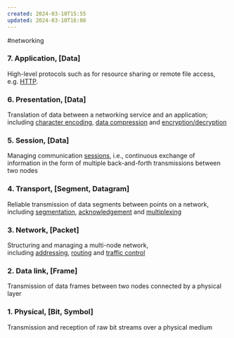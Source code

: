 ```yaml
---
created: 2024-03-10T15:55
updated: 2024-03-10T16:08
---
```

#networking 
### 7. Application, [Data]
High-level protocols such as for resource sharing or remote file access, e.g. [HTTP](https://en.wikipedia.org/wiki/Hypertext_Transfer_Protocol "Hypertext Transfer Protocol").
### 6. Presentation, [Data]
Translation of data between a networking service and an application; including [character encoding](https://en.wikipedia.org/wiki/Character_encoding "Character encoding"), [data compression](https://en.wikipedia.org/wiki/Data_compression "Data compression") and [encryption/decryption](https://en.wikipedia.org/wiki/Encryption "Encryption")
### 5. Session, [Data]
Managing communication [sessions](https://en.wikipedia.org/wiki/Session_(computer_science) "Session (computer science)"), i.e., continuous exchange of information in the form of multiple back-and-forth transmissions between two nodes
### 4. Transport, [Segment, Datagram]
Reliable transmission of data segments between points on a network, including [segmentation](https://en.wikipedia.org/wiki/Packet_segmentation "Packet segmentation"), [acknowledgement](https://en.wikipedia.org/wiki/Acknowledgement_(data_networks) "Acknowledgement (data networks)") and [multiplexing](https://en.wikipedia.org/wiki/Multiplexing "Multiplexing")
### 3. Network, [Packet]
Structuring and managing a multi-node network, including [addressing](https://en.wikipedia.org/wiki/Address_space "Address space"), [routing](https://en.wikipedia.org/wiki/Routing "Routing") and [traffic control](https://en.wikipedia.org/wiki/Network_traffic_control)
### 2. Data link, [Frame]
Transmission of data frames between two nodes connected by a physical layer
### 1. Physical, [Bit, Symbol]
Transmission and reception of raw bit streams over a physical medium

